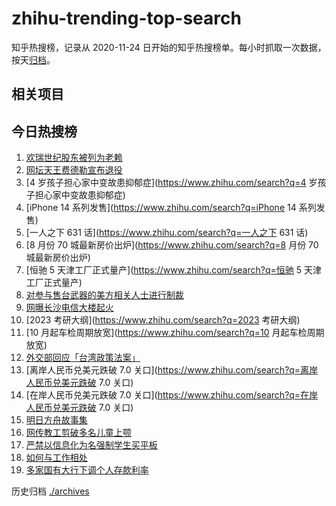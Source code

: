 # zhihu-trending-top-search

知乎热搜榜，记录从 2020-11-24 日开始的知乎热搜榜单。每小时抓取一次数据，按天[归档](./archives)。

## 相关项目

## 今日热搜榜

<!-- BEGIN -->
<!-- 最后更新时间 Fri Sep 16 2022 19:08:14 GMT+0800 (China Standard Time) -->

1. [欢瑞世纪股东被列为老赖](https://www.zhihu.com/search?q=欢瑞世纪股东被列为老赖)
1. [网坛天王费德勒宣布退役](https://www.zhihu.com/search?q=网坛天王费德勒宣布退役)
1. [4 岁孩子担心家中变故患抑郁症](https://www.zhihu.com/search?q=4 岁孩子担心家中变故患抑郁症)
1. [iPhone 14 系列发售](https://www.zhihu.com/search?q=iPhone 14 系列发售)
1. [一人之下 631 话](https://www.zhihu.com/search?q=一人之下 631 话)
1. [8 月份 70 城最新房价出炉](https://www.zhihu.com/search?q=8 月份 70 城最新房价出炉)
1. [恒驰 5 天津工厂正式量产](https://www.zhihu.com/search?q=恒驰 5 天津工厂正式量产)
1. [对参与售台武器的美方相关人士进行制裁](https://www.zhihu.com/search?q=对参与售台武器的美方相关人士进行制裁)
1. [网曝长沙电信大楼起火](https://www.zhihu.com/search?q=网曝长沙电信大楼起火)
1. [2023 考研大纲](https://www.zhihu.com/search?q=2023 考研大纲)
1. [10 月起车检周期放宽](https://www.zhihu.com/search?q=10 月起车检周期放宽)
1. [外交部回应「台湾政策法案」](https://www.zhihu.com/search?q=外交部回应「台湾政策法案」)
1. [离岸人民币兑美元跌破 7.0 关口](https://www.zhihu.com/search?q=离岸人民币兑美元跌破 7.0 关口)
1. [在岸人民币兑美元跌破 7.0 关口](https://www.zhihu.com/search?q=在岸人民币兑美元跌破 7.0 关口)
1. [明日方舟故事集](https://www.zhihu.com/search?q=明日方舟故事集)
1. [网传教工剪破多名儿童上颚](https://www.zhihu.com/search?q=网传教工剪破多名儿童上颚)
1. [严禁以信息化为名强制学生买平板](https://www.zhihu.com/search?q=严禁以信息化为名强制学生买平板)
1. [如何与工作相处](https://www.zhihu.com/search?q=如何与工作相处)
1. [多家国有大行下调个人存款利率](https://www.zhihu.com/search?q=多家国有大行下调个人存款利率)

<!-- END -->

历史归档 [./archives](./archives)
